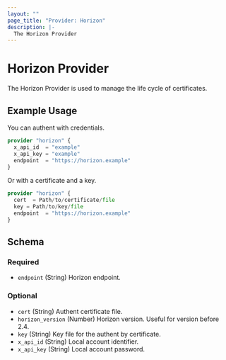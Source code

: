 ```yaml
---
layout: ""
page_title: "Provider: Horizon"
description: |-
  The Horizon Provider
---
```


# Horizon Provider

The Horizon Provider is used to manage the life cycle of certificates.

## Example Usage

You can authent with credentials.

```terraform
provider "horizon" {
  x_api_id  = "example"
  x_api_key = "example"
  endpoint  = "https://horizon.example"
}
```

Or with a certificate and a key.

```terraform
provider "horizon" {
  cert  = Path/to/certificate/file
  key = Path/to/key/file
  endpoint  = "https://horizon.example"
}
```


<!-- schema generated by tfplugindocs -->
## Schema

### Required

- `endpoint` (String) Horizon endpoint.

### Optional

- `cert` (String) Authent certificate file.
- `horizon_version` (Number) Horizon version. Useful for version before 2.4.
- `key` (String) Key file for the authent by certificate.
- `x_api_id` (String) Local account identifier.
- `x_api_key` (String) Local account password.